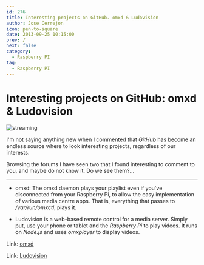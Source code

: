```yaml
---
id: 276
title: Interesting projects on GitHub. omxd & Ludovision
author: Jose Cerrejon
icon: pen-to-square
date: 2013-09-25 10:15:00
prev: /
next: false
category:
  - Raspberry PI
tag:
  - Raspberry PI
---
```


# Interesting projects on GitHub: omxd & Ludovision

![streaming](/images/streaming.jpg)

I'm not saying anything new when I commented that *GitHub* has become an endless source where to look interesting projects, regardless of our interests.

Browsing the forums I have seen two that I found interesting to comment to you, and maybe do not know it. Do we see them?...

- - -
* omxd: The omxd daemon plays your playlist even if you've disconnected from your
Raspberry Pi, to allow the easy implementation of various media centre apps. That is, everything that passes to */var/run/omxctl*, plays it.

* Ludovision is a web-based remote control for a media server. Simply put, use your phone or tablet and the *Raspberry Pi* to play videos. It runs on *Node.js* and uses *omxplayer* to display videos.

Link: [omxd](https://github.com/subogero/omxd)

Link: [Ludovision](https://github.com/lamberta/ludovision)